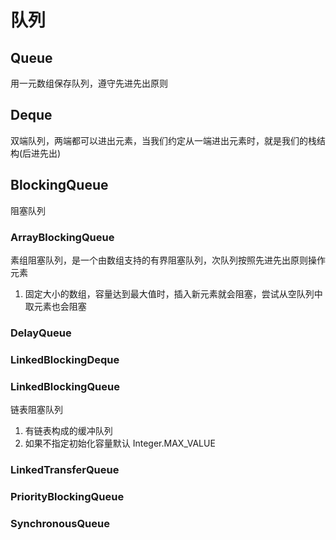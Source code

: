 # 队列
## Queue
用一元数组保存队列，遵守先进先出原则

## Deque
双端队列，两端都可以进出元素，当我们约定从一端进出元素时，就是我们的栈结构(后进先出)

## BlockingQueue
阻塞队列
### ArrayBlockingQueue 
素组阻塞队列，是一个由数组支持的有界阻塞队列，次队列按照先进先出原则操作元素
1. 固定大小的数组，容量达到最大值时，插入新元素就会阻塞，尝试从空队列中取元素也会阻塞

### DelayQueue 

### LinkedBlockingDeque

### LinkedBlockingQueue
链表阻塞队列
1. 有链表构成的缓冲队列
2. 如果不指定初始化容量默认 Integer.MAX_VALUE 

### LinkedTransferQueue 

### PriorityBlockingQueue 


### SynchronousQueue
